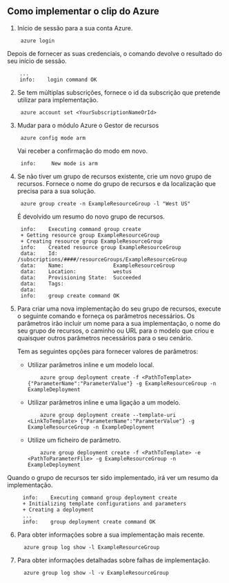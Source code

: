 ## <a name="how-to-deploy-with-azure-cli"></a>Como implementar o clip do Azure

1. Início de sessão para a sua conta Azure.

        azure login

  Depois de fornecer as suas credenciais, o comando devolve o resultado do seu início de sessão.

        ...
        info:    login command OK

2. Se tem múltiplas subscrições, fornece o id da subscrição que pretende utilizar para implementação.

        azure account set <YourSubscriptionNameOrId>

3. Mudar para o módulo Azure o Gestor de recursos

        azure config mode arm

   Vai receber a confirmação do modo em novo.

        info:     New mode is arm

4. Se não tiver um grupo de recursos existente, crie um novo grupo de recursos. Fornece o nome do grupo de recursos e da localização que precisa para a sua solução.

        azure group create -n ExampleResourceGroup -l "West US"

   É devolvido um resumo do novo grupo de recursos.

        info:    Executing command group create
        + Getting resource group ExampleResourceGroup
        + Creating resource group ExampleResourceGroup
        info:    Created resource group ExampleResourceGroup
        data:    Id:                  /subscriptions/####/resourceGroups/ExampleResourceGroup
        data:    Name:                ExampleResourceGroup
        data:    Location:            westus
        data:    Provisioning State:  Succeeded
        data:    Tags:
        data:
        info:    group create command OK

5. Para criar uma nova implementação do seu grupo de recursos, execute o seguinte comando e forneça os parâmetros necessários. Os parâmetros irão incluir um nome para a sua implementação, o nome do seu grupo de recursos, o caminho ou URL para o modelo que criou e quaisquer outros parâmetros necessários para o seu cenário.

   Tem as seguintes opções para fornecer valores de parâmetros:

   - Utilizar parâmetros inline e um modelo local.

             azure group deployment create -f <PathToTemplate> {"ParameterName":"ParameterValue"} -g ExampleResourceGroup -n ExampleDeployment

   - Utilizar parâmetros inline e uma ligação a um modelo.

             azure group deployment create --template-uri <LinkToTemplate> {"ParameterName":"ParameterValue"} -g ExampleResourceGroup -n ExampleDeployment

   - Utilize um ficheiro de parâmetro.

             azure group deployment create -f <PathToTemplate> -e <PathToParameterFile> -g ExampleResourceGroup -n ExampleDeployment

  Quando o grupo de recursos ter sido implementado, irá ver um resumo da implementação.

         info:    Executing command group deployment create
         + Initializing template configurations and parameters
         + Creating a deployment
         ...
         info:    group deployment create command OK


6. Para obter informações sobre a sua implementação mais recente.

         azure group log show -l ExampleResourceGroup

7. Para obter informações detalhadas sobre falhas de implementação.

         azure group log show -l -v ExampleResourceGroup
